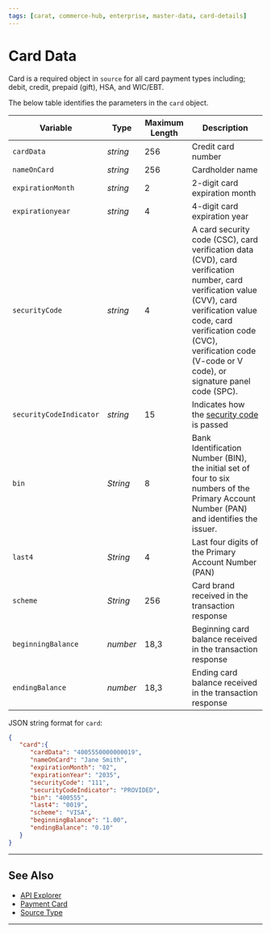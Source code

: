 ```yaml
---
tags: [carat, commerce-hub, enterprise, master-data, card-details]
---
```



# Card Data

Card is a required object in `source` for all card payment types including; debit, credit, prepaid (gift), HSA, and WIC/EBT. 

<!--
type: tab
titles: card, JSON Example
-->

The below table identifies the parameters in the `card` object.

| Variable | Type | Maximum Length | Description |
| -------- | -- | ------------ | -----|
| `cardData` | *string* | 256 | Credit card number |
| `nameOnCard` | *string* | 256 | Cardholder name |
| `expirationMonth` | *string* | 2 | 2-digit card expiration month |
| `expirationyear` | *string* | 4 |  4-digit card expiration year |
| `securityCode` | *string* | 4 | A card security code (CSC), card verification data (CVD), card verification number, card verification value (CVV), card verification value code, card verification code (CVC), verification code (V-code or V code), or signature panel code (SPC). |
| `securityCodeIndicator` | *string* | 15 | Indicates how the [security code](?path=docs/Resources/Guides/Fraud/Security-Code.md#security-code-indicator) is passed |
| `bin` | *String* | 8 |  Bank Identification Number (BIN), the initial set of four to six numbers of the Primary Account Number (PAN) and identifies the issuer. |
| `last4` | *String* | 4 |  Last four digits of the Primary Account Number (PAN) |
| `scheme` | *String* | 256 |  Card brand received in the transaction response |
| `beginningBalance` | *number* | 18,3 | Beginning card balance received in the transaction response |
| `endingBalance` | *number* | 18,3 | Ending card balance received in the transaction response |


<!--
type: tab
-->

JSON string format for `card`: 

```json
{
   "card":{
      "cardData": "4005550000000019",
      "nameOnCard": "Jane Smith",
      "expirationMonth": "02",
      "expirationYear": "2035",
      "securityCode": "111",
      "securityCodeIndicator": "PROVIDED",
      "bin": "400555",
      "last4": "0019",
      "scheme": "VISA",
      "beginningBalance": "1.00",
      "endingBalance": "0.10"
   }
}
```

<!-- type: tab-end -->

---

## See Also

- [API Explorer](../api/?type=post&path=/payments/v1/charges)
- [Payment Card](?path=docs/Resources/Guides/Payment-Sources/Payment-Card.md)
- [Source Type](?path=docs/Resources/Guides/Payment-Sources/Source-Type.md)

---
